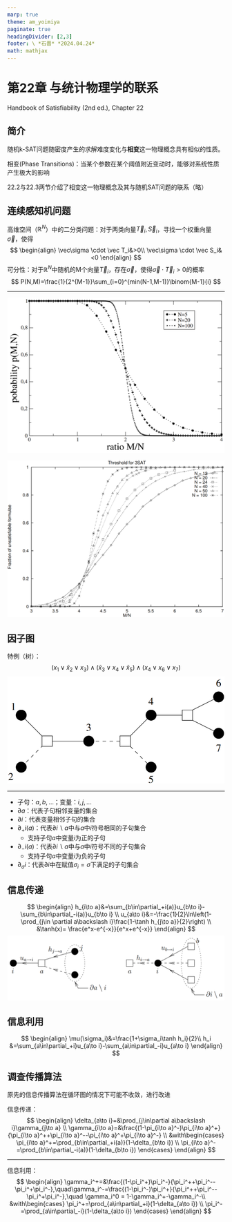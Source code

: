 ```yaml
---
marp: true
theme: am_yoimiya
paginate: true
headingDivider: [2,3]
footer: \ *石晋* *2024.04.24*
math: mathjax
---
```


<!-- _class: cover_a-->
<!-- _paginate: "" -->
<!-- _footer: "" -->

# 第22章 与统计物理学的联系

Handbook of Satisfiability (2nd ed.), Chapter 22

## 简介

随机k-SAT问题随密度产生的求解难度变化与**相变**这一物理概念具有相似的性质。

相变(Phase Transitions)：当某个参数在某个阈值附近变动时，能够对系统性质产生极大的影响

22.2与22.3两节介绍了相变这一物理概念及其与随机SAT问题的联系（略）

## 连续感知机问题

高维空间（$\mathbb{R}^N$）中的二分类问题：对于两类向量$\vec T_i,\vec S_i$，寻找一个权重向量$\vec\sigma$，使得
$$
\begin{align}
\vec\sigma \cdot \vec T_i&>0\\
\vec\sigma \cdot \vec S_i&<0
\end{align}
$$
可分性：对于$\mathbb{R}^N$中随机的M个向量$\vec T_i$，存在$\vec\sigma$，使得$\vec\sigma \cdot \vec T_i>0$的概率
$$
P(N,M)=\frac{1}{2^{M-1}}\sum_{i=0}^{min(N-1,M-1)}\binom{M-1}{i}
$$

---

<!-- _class: cols-2 -->

<div class=limg>

![#c](./_Handbook%20of%20SAT_22_%E4%B8%8E%E7%BB%9F%E8%AE%A1%E7%89%A9%E7%90%86%E5%AD%A6%E7%9A%84%E8%81%94%E7%B3%BB.assets/image-20240424160012213-1713969739200-1.png)

</div>

<div class=rimg>

![#c](./_Handbook%20of%20SAT_22_%E4%B8%8E%E7%BB%9F%E8%AE%A1%E7%89%A9%E7%90%86%E5%AD%A6%E7%9A%84%E8%81%94%E7%B3%BB.assets/image-20240424155932414-1713969749622-3.png)

</div>

## 因子图

特例（树）：
$$
(x_1\lor\bar x_2\lor x_3)\land(\bar x_3\lor x_4\lor\bar x_5)\land(x_4\lor x_6\lor x_7)
$$
![#c h:350](./_Handbook%20of%20SAT_22_%E4%B8%8E%E7%BB%9F%E8%AE%A1%E7%89%A9%E7%90%86%E5%AD%A6%E7%9A%84%E8%81%94%E7%B3%BB.assets/image-20240424162141310.png)

---

- 子句：$a,b,...$；变量：$i,j,...$
- $\partial a$​：代表子句相邻变量的集合
- $\partial i$：代表变量相邻子句的集合
- $\partial_+i(a)$：代表$\partial i\backslash a$中与$a$中$i$​符号相同的子句集合
  - 支持子句$a$中变量$i$为正的子句
- $\partial_-i(a)$：代表$\partial i\backslash a$中与$a$中$i$符号不同的子句集合
  - 支持子句$a$中变量$i$为负的子句
- $\partial_\sigma i$：代表$\partial i$中在赋值$\sigma_i=\sigma$​下满足的子句集合

## 信息传递

$$
\begin{align}
h_{i\to a}&=\sum_{b\in\partial_+i(a)}u_{b\to i}-\sum_{b\in\partial_-i(a)}u_{b\to i} \\
u_{a\to i}&=-\frac{1}{2}\ln\left(1-\prod_{j\in \partial a\backslash i}\frac{1-\tanh h_{j\to a}}{2}\right) \\
&\tanh(x)= \frac{e^x-e^{-x}}{e^x+e^{-x}}  
\end{align}
$$
![#c h:250](./_Handbook%20of%20SAT_22_%E4%B8%8E%E7%BB%9F%E8%AE%A1%E7%89%A9%E7%90%86%E5%AD%A6%E7%9A%84%E8%81%94%E7%B3%BB.assets/image-20240424203209437.png)

## 信息利用

$$
\begin{align}
\mu(\sigma_i)&=\frac{1+\sigma_i\tanh h_i}{2}\\
h_i &=\sum_{a\in\partial_+i}u_{a\to i}-\sum_{a\in\partial_-i}u_{a\to i}
\end{align}
$$

## 调查传播算法

原先的信息传播算法在循环图的情况下可能不收敛，进行改进

信息传递：
$$
\begin{align}
\delta_{a\to i}=&\prod_{j\in\partial a\backslash i}\gamma_{j\to a} \\
\gamma_{i\to a}=&\frac{(1-\pi_{i\to a}^-)\pi_{i\to a}^+}{\pi_{i\to a}^++\pi_{i\to a}^--\pi_{i\to a}^+\pi_{i\to a}^-} \\
&with\begin{cases}
\pi_{i\to a}^+=\prod_{b\in\partial_+i(a)}(1-\delta_{b\to i}) \\
\pi_{i\to a}^-=\prod_{b\in\partial_-i(a)}(1-\delta_{b\to i})
\end{cases}
\end{align}
$$

---

信息利用：
$$
\begin{align}
\gamma_i^+=&\frac{(1-\pi_i^+)\pi_i^-}{\pi_i^++\pi_i^--\pi_i^+\pi_i^-},\quad\gamma_i^-=\frac{(1-\pi_i^-)\pi_i^+}{\pi_i^++\pi_i^--\pi_i^+\pi_i^-},\quad \gamma_i^0 = 1-\gamma_i^+-\gamma_i^-\\
&with\begin{cases}
\pi_i^+=\prod_{a\in\partial_+i}(1-\delta_{a\to i}) \\
\pi_i^-=\prod_{a\in\partial_-i}(1-\delta_{a\to i})
\end{cases}
\end{align}
$$
